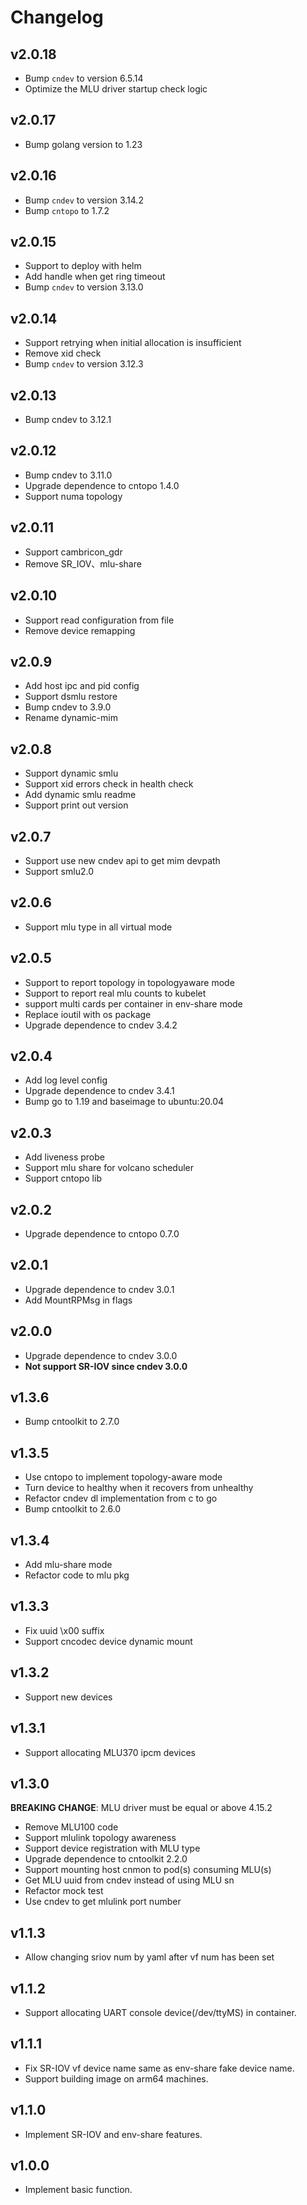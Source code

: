 # Changelog

## v2.0.18

- Bump `cndev` to version 6.5.14
- Optimize the MLU driver startup check logic

## v2.0.17

- Bump golang version to 1.23

## v2.0.16

- Bump `cndev` to version 3.14.2
- Bump `cntopo` to 1.7.2

## v2.0.15

- Support to deploy with helm
- Add handle when get ring timeout
- Bump `cndev` to version 3.13.0

## v2.0.14

- Support retrying when initial allocation is insufficient
- Remove xid check
- Bump `cndev` to version 3.12.3

## v2.0.13

- Bump cndev to 3.12.1

## v2.0.12

- Bump cndev to 3.11.0
- Upgrade dependence to cntopo 1.4.0
- Support numa topology

## v2.0.11

- Support cambricon_gdr
- Remove SR_IOV、mlu-share

## v2.0.10

- Support read configuration from file
- Remove device remapping

## v2.0.9

- Add host ipc and pid config
- Support dsmlu restore
- Bump cndev to 3.9.0
- Rename dynamic-mim

## v2.0.8

- Support dynamic smlu
- Support xid errors check in health check
- Add dynamic smlu readme
- Support print out version

## v2.0.7

- Support use new cndev api to get mim devpath
- Support smlu2.0

## v2.0.6

- Support mlu type in all virtual mode

## v2.0.5

- Support to report topology in topologyaware mode
- Support to report real mlu counts to kubelet
- support multi cards per container in env-share mode
- Replace ioutil with os package
- Upgrade dependence to cndev 3.4.2

## v2.0.4

- Add log level config
- Upgrade dependence to cndev 3.4.1
- Bump go to 1.19 and baseimage to ubuntu:20.04

## v2.0.3

- Add liveness probe
- Support mlu share for volcano scheduler
- Support cntopo lib

## v2.0.2

- Upgrade dependence to cntopo 0.7.0

## v2.0.1

- Upgrade dependence to cndev 3.0.1
- Add MountRPMsg in flags

## v2.0.0

- Upgrade dependence to cndev 3.0.0
- **Not support SR-IOV since cndev 3.0.0**

## v1.3.6

- Bump cntoolkit to 2.7.0

## v1.3.5

- Use cntopo to implement topology-aware mode
- Turn device to healthy when it recovers from unhealthy
- Refactor cndev dl implementation from c to go
- Bump cntoolkit to 2.6.0

## v1.3.4

- Add mlu-share mode
- Refactor code to mlu pkg

## v1.3.3

- Fix uuid \x00 suffix
- Support cncodec device dynamic mount

## v1.3.2

- Support new devices

## v1.3.1

- Support allocating MLU370 ipcm devices

## v1.3.0

**BREAKING CHANGE**: MLU driver must be equal or above 4.15.2

- Remove MLU100 code
- Support mlulink topology awareness
- Support device registration with MLU type
- Upgrade dependence to cntoolkit 2.2.0
- Support mounting host cnmon to pod(s) consuming MLU(s)
- Get MLU uuid from cndev instead of using MLU sn
- Refactor mock test
- Use cndev to get mlulink port number

## v1.1.3

- Allow changing sriov num by yaml after vf num has been set

## v1.1.2

- Support allocating UART console device(/dev/ttyMS) in container.

## v1.1.1

- Fix SR-IOV vf device name same as env-share fake device name.
- Support building image on arm64 machines.

## v1.1.0

- Implement SR-IOV and env-share features.

## v1.0.0

- Implement basic function.
